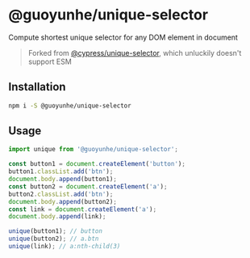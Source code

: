 # @guoyunhe/unique-selector

Compute shortest unique selector for any DOM element in document

> Forked from [@cypress/unique-selector](https://www.npmjs.com/package/@cypress/unique-selector), which unluckily doesn't support ESM

## Installation

```bash
npm i -S @guoyunhe/unique-selector
```

## Usage

```js
import unique from '@guoyunhe/unique-selector';

const button1 = document.createElement('button');
button1.classList.add('btn');
document.body.append(button1);
const button2 = document.createElement('a');
button2.classList.add('btn');
document.body.append(button2);
const link = document.createElement('a');
document.body.append(link);

unique(button1); // button
unique(button2); // a.btn
unique(link); // a:nth-child(3)
```
